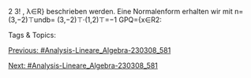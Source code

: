 2
3!
, λ∈R}
beschrieben werden. Eine Normalenform erhalten wir mit n= (3,−2)⊤undb= (3,−2)⊤·(1,2)⊤=−1
GPQ={x∈R2: 

   Tags & Topics:
   

[Previous: #Analysis-Lineare_Algebra-230308_581](Analysis-Lineare_Algebra-230308_581.md)

[Next: #Analysis-Lineare_Algebra-230308_581](Analysis-Lineare_Algebra-230308_581.md)